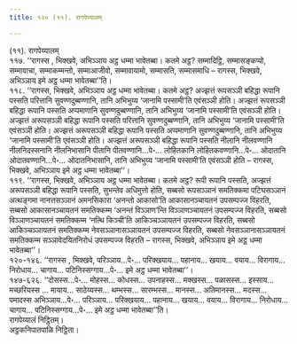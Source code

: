 ```yaml
---
title: १२० (११). रागपेय्यालम्

---
```

(११). रागपेय्यालम्  
११७. ‘‘रागस्स , भिक्खवे, अभिञ्ञाय अट्ठ धम्मा भावेतब्बा। कतमे अट्ठ? सम्मादिट्ठि, सम्मासङ्कप्पो, सम्मावाचा, सम्माकम्मन्तो, सम्माआजीवो, सम्मावायामो, सम्मासति, सम्मासमाधि – रागस्स, भिक्खवे, अभिञ्ञाय इमे अट्ठ धम्मा भावेतब्बा’’ति।  
११८. ‘‘रागस्स, भिक्खवे, अभिञ्ञाय अट्ठ धम्मा भावेतब्बा। कतमे अट्ठ? अज्झत्तं रूपसञ्ञी बहिद्धा रूपानि पस्सति परित्तानि सुवण्णदुब्बण्णानि, तानि अभिभुय्य ‘जानामि पस्सामी’ति एवंसञ्ञी होति। अज्झत्तं रूपसञ्ञी बहिद्धा रूपानि पस्सति अप्पमाणानि सुवण्णदुब्बण्णानि, तानि अभिभुय्य ‘जानामि पस्सामी’ति एवंसञ्ञी होति। अज्झत्तं अरूपसञ्ञी बहिद्धा रूपानि पस्सति परित्तानि सुवण्णदुब्बण्णानि, तानि अभिभुय्य ‘जानामि पस्सामी’ति एवंसञ्ञी होति। अज्झत्तं अरूपसञ्ञी बहिद्धा रूपानि पस्सति अप्पमाणानि सुवण्णदुब्बण्णानि, तानि अभिभुय्य ‘जानामि पस्सामी’ति एवंसञ्ञी होति। अज्झत्तं अरूपसञ्ञी बहिद्धा रूपानि पस्सति नीलानि नीलवण्णानि नीलनिदस्सनानि नीलनिभासानि पीतानि पीतवण्णानि…पे॰… लोहितकानि लोहितकवण्णानि…पे॰… ओदातानि ओदातवण्णानि…पे॰… ओदातनिभासानि, तानि अभिभुय्य ‘जानामि पस्सामी’ति एवंसञ्ञी होति – रागस्स, भिक्खवे, अभिञ्ञाय इमे अट्ठ धम्मा भावेतब्बा’’।  
११९. ‘‘रागस्स, भिक्खवे, अभिञ्ञाय अट्ठ धम्मा भावेतब्बा। कतमे अट्ठ? रूपी रूपानि पस्सति, अज्झत्तं अरूपसञ्ञी बहिद्धा रूपानि पस्सति, सुभन्तेव अधिमुत्तो होति, सब्बसो रूपसञ्ञानं समतिक्कमा पटिघसञ्ञानं अत्थङ्गमा नानत्तसञ्ञानं अमनसिकारा ‘अनन्तो आकासो’ति आकासानञ्चायतनं उपसम्पज्ज विहरति, सब्बसो आकासानञ्चायतनं समतिक्कम्म ‘अनन्तं विञ्ञाण’न्ति विञ्ञाणञ्चायतनं उपसम्पज्ज विहरति, सब्बसो विञ्ञाणञ्चायतनं समतिक्कम्म ‘नत्थि किञ्ची’ति आकिञ्चञ्ञायतनं उपसम्पज्ज विहरति, सब्बसो आकिञ्चञ्ञायतनं समतिक्कम्म नेवसञ्ञानासञ्ञायतनं उपसम्पज्ज विहरति, सब्बसो नेवसञ्ञानासञ्ञायतनं समतिक्कम्म सञ्ञावेदयितनिरोधं उपसम्पज्ज विहरति – रागस्स, भिक्खवे, अभिञ्ञाय इमे अट्ठ धम्मा भावेतब्बा’’।  
१२०-१४६. ‘‘रागस्स , भिक्खवे, परिञ्ञाय…पे॰… परिक्खयाय… पहानाय… खयाय… वयाय… विरागाय… निरोधाय… चागाय… पटिनिस्सग्गाय…पे॰… इमे अट्ठ धम्मा भावेतब्बा’’।  
१४७-६२६. ‘‘दोसस्स…पे॰… मोहस्स… कोधस्स… उपनाहस्स… मक्खस्स… पळासस्स… इस्साय… मच्छरियस्स … मायाय… साठेय्यस्स… थम्भस्स… सारम्भस्स… मानस्स… अतिमानस्स… मदस्स… पमादस्स अभिञ्ञाय…पे॰… परिञ्ञाय… परिक्खयाय… पहानाय… खयाय… वयाय… विरागाय… निरोधाय… चागाय… पटिनिस्सग्गाय…पे॰… इमे अट्ठ धम्मा भावेतब्बा’’ति।  
रागपेय्यालं निट्ठितम्।  
अट्ठकनिपातपाळि निट्ठिता।  